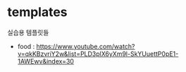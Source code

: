 # templates

실습용 템플릿들

- food : https://www.youtube.com/watch?v=qkKBzvriY2w&list=PLD3plX6yXm9l-SkYUuettP0pE1-1AWEwv&index=30
